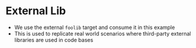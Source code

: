 # External Lib

- We use the external `foolib` target and consume it in this example
- This is used to replicate real world scenarios where third-party external libraries are used in code bases
